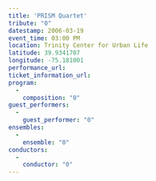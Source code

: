 ```yaml
---
title: 'PRISM Quartet'
tribute: "0"
datestamp: 2006-03-19
event_time: 03:00 PM
location: Trinity Center for Urban Life
latitude: 39.9341707
longitude: -75.181001
performance_url: 
ticket_information_url: 
program: 
  -
    composition: "0"
guest_performers: 
  -
    guest_performer: "0"
ensembles: 
  -
    ensemble: "0"
conductors: 
  -
    conductor: "0"
---
```

